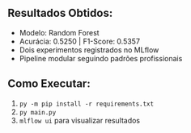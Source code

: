 ## Resultados Obtidos:
- Modelo: Random Forest
- Acurácia: 0.5250 | F1-Score: 0.5357
- Dois experimentos registrados no MLflow
- Pipeline modular seguindo padrões profissionais

## Como Executar:
1. `py -m pip install -r requirements.txt`
2. `py main.py`
3. `mlflow ui` para visualizar resultados
